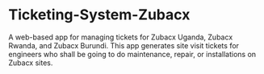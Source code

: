 # Ticketing-System-Zubacx
A web-based app for managing tickets for Zubacx Uganda, Zubacx Rwanda, and Zubacx Burundi. This app generates site visit tickets for engineers who shall be going to do maintenance, repair, or installations on Zubacx sites.
